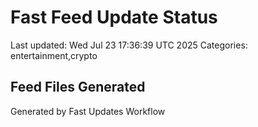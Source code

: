 # Fast Feed Update Status
Last updated: Wed Jul 23 17:36:39 UTC 2025
Categories: entertainment,crypto

## Feed Files Generated

Generated by Fast Updates Workflow
